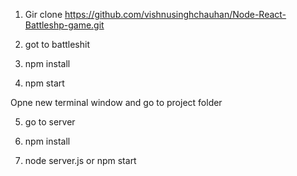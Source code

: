 
1) Gir clone https://github.com/vishnusinghchauhan/Node-React-Battleshp-game.git

2) got to battleshit

3) npm install

4) npm start

Opne new terminal window and  go to project folder
 
5) go to server

6) npm install

7) node server.js  or npm start
